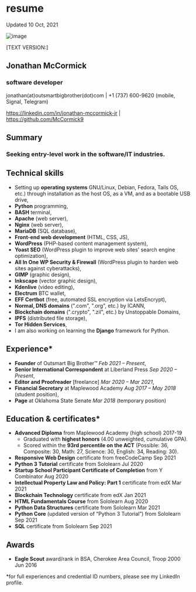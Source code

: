 # resume
Updated 10 Oct, 2021

![image](https://user-images.githubusercontent.com/67705789/136709443-ddfbf5b5-9813-4436-bf23-23aa2e918146.png)



[TEXT VERSION:]

## Jonathan McCormick
### software developer
jonathan(at)outsmartbigbrother(dot)com | +1 (737) 600-9620 (mobile, Signal, Telegram)

https://linkedin.com/in/jonathan-mccormick-jr | https://github.com/McCormick9

## Summary
### Seeking entry-level work in the software/IT industries.

## Technical skills
* Setting up <b>operating systems</b> GNU/Linux, Debian, Fedora, Tails OS, etc.) through installation as the host OS, as a VM, and as a bootable USB drive,
* <b>Python</b> programming,
* <b>BASH</b> terminal,
* <b>Apache</b> (web server),
* <b>Nginx</b> (web server),
* <b>MariaDB</b> (SQL database),
* <b>Front-end web development</b> (HTML, CSS, JS),
* <b>WordPress</b> (PHP-based content management system),
* <b>Yoast SEO</b> (WordPress plugin to improve web sites' search engine optimization),
* <b>All In One WP Security & Firewall</b> (WordPress plugin to harden web sites against cyberattacks),
* <b>GIMP</b> (graphic design),
* <b>Inkscape</b> (vector graphic design),
* <b>Kdenlive</b> (video editing),
* <b>Electrum</b> BTC wallet,
* <b>EFF Certbot</b> (free, automated SSL encryption via LetsEncrypt),
* <b>Normal, DNS domains</b> (".com", ".org", etc.) by ICANN,
* <b>Blockchain domains</b> (".crypto", ".zil", etc.) by Unstoppable Domains,
* <b>IPFS</b> (distributed file storage),
* <b>Tor Hidden Services</b>,
* I am also working on learning the <b>Django</b> framework for Python.

## Experience*
* <b>Founder</b> of Outsmart Big Brother™ <i>Feb 2021 – Present</i>,
* <b>Senior International Correspondent</b> at Liberland Press <i>Sep 2020 – Present</i>,
* <b>Editor and Proofreader</b> [freelance] <i>Mar 2020 – Mar 2021</i>,
* <b>Financial Secretary</b> at Maplewood Academy <i>Aug 2017 – May 2018</i> (student position),
* <b>Page</b> at Oklahoma State Senate <i>Mar 2018</i> (temporary position)

## Education & certificates*
* <b>Advanced Diploma</b> from Maplewood Academy (high school) 2017-19
    * Graduated with <b>highest honors</b> (4.00 unweighted, cumulative GPA).
    * Scored within the <b>93rd percentile on the ACT</b> (Possible: 36, Composite: 30, Math: 27, Science: 30, English: 34, Reading: 30).
* <b>Responsive Web Design</b> certificate from freeCodeCamp Sep 2021
* <b>Python 3 Tutorial</b> certificate from Sololearn Jul 2020
* <b>Startup School Participant Certificate of Completion</b> from Y Combinator Aug 2020
* <b>Intellectual Property Law and Policy: Part 1</b> certificate from edX Mar 2021
* <b>Blockchain Technology</b> certificate from edX Jan 2021
* <b>HTML Fundamentals Course</b> from Sololearn Aug 2020
* <b>Python Data Structures</b> certificate from Sololearn Mar 2021
* <b>Python Core</b> (updated version of “Python 3 Tutorial”) from Sololearn Sep 2021
* <b>SQL</b> certificate from Sololearn Sep 2021
## Awards
* <b>Eagle Scout</b> award/rank in BSA, Cherokee Area Council, Troop 2000 Jun 2016


*for full experiences and credential ID numbers, please see my LinkedIn profile.
